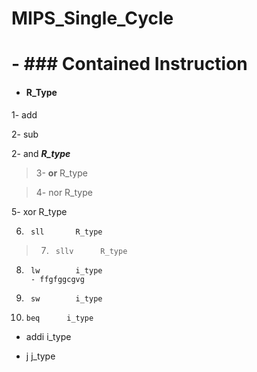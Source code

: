 # MIPS_Single_Cycle


# - ###    Contained Instruction

- ####         R_Type

1- add       

2- sub       

2- and       ___R_type___

>3- __or__       R_type

>4- nor       R_type

5- xor       R_type

6.      sll       R_type

>7.      sllv      R_type

8.      lw        i_type
        - ffgfggcgvg

9.      sw        i_type

10.     beq      i_type

- addi     i_type

- j        j_type



